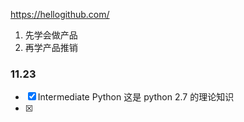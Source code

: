 https://hellogithub.com/

 1. 先学会做产品
 2. 再学产品推销

### 11.23

- [x] Intermediate Python  这是 python 2.7 的理论知识
- [x]






